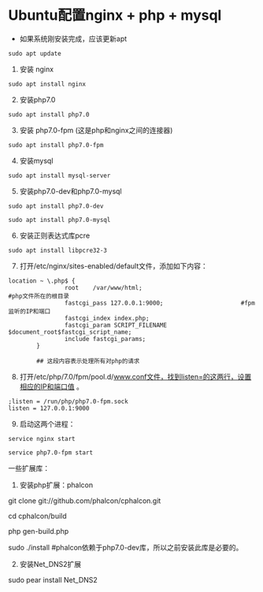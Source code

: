 # Ubuntu配置nginx + php + mysql

- 如果系统刚安装完成，应该更新apt
```
sudo apt update
```

1. 安装 nginx

```
sudo apt install nginx
```

2. 安装php7.0

```
sudo apt install php7.0
```

3. 安装 php7.0-fpm (这是php和nginx之间的连接器)

```
sudo apt install php7.0-fpm
```

4. 安装mysql

```
sudo apt install mysql-server
```

5. 安装php7.0-dev和php7.0-mysql
```
sudo apt install php7.0-dev

sudo apt install php7.0-mysql
```
6. 安装正则表达式库pcre
```
sudo apt install libpcre32-3
```

7. 打开/etc/nginx/sites-enabled/default文件，添加如下内容：
```
location ~ \.php$ {
                root    /var/www/html;                                  #php文件所在的根目录
                fastcgi_pass 127.0.0.1:9000;                      #fpm监听的IP和端口
                fastcgi_index index.php;
                fastcgi_param SCRIPT_FILENAME $document_root$fastcgi_script_name;
                include fastcgi_params;
        }

        ## 这段内容表示处理所有对php的请求

```

8. 打开/etc/php/7.0/fpm/pool.d/www.conf文件，找到listen=的这两行，设置相应的IP和端口值 。

```
;listen = /run/php/php7.0-fpm.sock
listen = 127.0.0.1:9000
```

9. 启动这两个进程：
```
service nginx start

service php7.0-fpm start
```


一些扩展库：


1. 安装php扩展：phalcon

git clone git://github.com/phalcon/cphalcon.git

cd cphalcon/build

php gen-build.php

sudo ./install                         #phalcon依赖于php7.0-dev库，所以之前安装此库是必要的。



2. 安装Net_DNS2扩展

sudo pear install Net_DNS2








